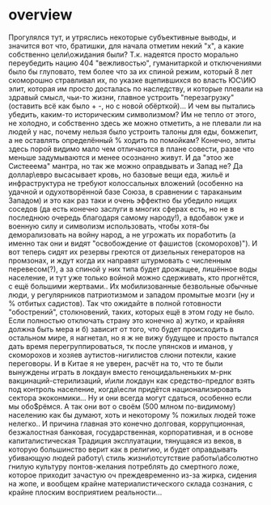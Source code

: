 # overview

Прогулялся тут, и утряслись некоторые субъективные выводы, и значится вот что, братишки,
для начала отметим некий "x", а какие собственно цели\ожидания
были?  Т.к. надеятся просто морально переубедить нацию 404 "вежливостью", 
гуманитаркой и отключениями было бы глуповато, тем более 
что за их спиной режим, который 8 лет скоморошно стравливал их,
по указке вцепившихся во власть ЮС\ИЮ элит, которая им просто досталась
по наследству, и которые плевали на здравый смысл, чьи-то жизни, главное
устроить "перезагрузку" (оставить всё как было +  -, но с новой обёрткой)...
И чем вы пытались убедить, каким-то историческим символизмом? Им не 
тепло от этого, не холодно, и собственно здесь же можно отметить, а не плевали
ли на людей у нас, почему нельзя было устроить талоны для еды, бомжепит,
а не оставлять определённый % ходить по помойкам? Конечно, элиты здесь порой видимо 
мало чем отличаются в плане совести, разве что меньше задумываются и менее
осознанно живут. И да "этоо же Систееема" мантра, но так же можно оправдывать
и Запад не? Да доллар\евро высасывает кровь, но базовые вещи еда, жильё и 
инфраструктура не требуют колоссальных вложений (особенно на удачной и одухотворённой базе Союза, в сравнении с тараканьим Западом) и это как раз таки и очень
эффектно бы убедило нищих соседов (да есть конечно заслуги в многих сферах есть, но не в последнюю очередь благодаря самому народу!), а вдобавок уже и военную силу и символизм
использовать, чтобы хотя-бы деморализовать на войну народ, а не угрожать их
поработить (а именно так они и видят "освобождение от фашистов (скоморохов)").
И вот теперь сидят их резервы греются от дизельных генераторов на промзонах, 
и ждут когда их направят штурмовать с численным перевесом(?), а за спиной у них
типа будет дрожащее, лишённое воды население, и тут уже только войной можно 
сдерживать, кто прогнётся, с ещё большими жертвами.. Их мобилизованные 
безвольные обычные люди, у регулярников патриотизмом и западом промытые мозги (ну и % отбитых садистов).
Так что ожидайте в полной готовности "обострений", столкновений, таких, которых ещё 
в этом году не было. Если полностью отключать страну это конечно а) жутко, и 
крайняя должна быть мера и б) зависит от того, что будет происходить в остальном
мире, я нагнетал, но я ж не вижу будущее и просто пытался дать время перегруппироваться,
тк после упянсков и иманов, у скоморохов и хозяев аутистов-нигилистов слюни потекли, какие переговоры.
И в Китае я не уверен, расчёт на то, что те были вынуждены играть в локдаун вместо 
геноцидальненьких м-рнк вакцинаций-стерилизаций, и\или локдаун как средство-предлог 
взять под контроль население, когда\если придётся национализировать сектора экоконмики...
Ну и они всегда могут сдаться, особенно если мы обо$рёмся. А так они вот о своём (500 млном 
по-видимому) населению как бы думают, хоть и некоторому % пожилых людей тоже нелегко..
И причина главная это конечно долговая, коррупционная, безжалостная  банковая, государственная,
корпоративная, и в основе капиталистическая Традиция эксплуатации, тянущаяся из веков,
в которую большинство верит как в религию, и будет оправдывать убивающую людей работу\ 
стиль жизни\отсутствие работы\абсолютно гнилую культуру понтов-желания потреблять до
смертного ложе, которое приходит зачастую оч преждевременно из-за жирка, сидения на жопе,
и вообщем крайне материалистического склада сознания, с крайне плоским восприятием 
реальности...

